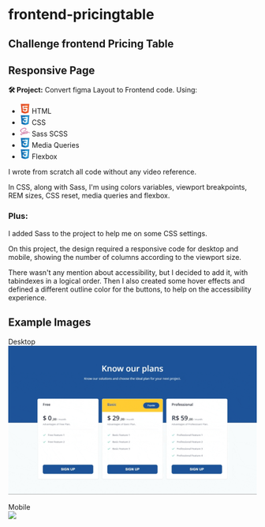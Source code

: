 # frontend-pricingtable
<h2>Challenge frontend Pricing Table</h2>

<h2>Responsive Page</h2>

<strong>:hammer_and_wrench: Project:</strong> Convert figma Layout to Frontend code. Using:

<ul>
  <li><img src="https://github.com/devicons/devicon/blob/master/icons/html5/html5-original.svg" height="20"> HTML</li>
  <li><img src="https://github.com/devicons/devicon/blob/master/icons/css3/css3-original.svg" height="20"> CSS</li>
  <li><img src="https://github.com/devicons/devicon/blob/master/icons/sass/sass-original.svg" height="20"> Sass SCSS</li>
  <li><img src="https://github.com/devicons/devicon/blob/master/icons/css3/css3-original.svg" height="20"> Media Queries</li>
  <li><img src="https://github.com/devicons/devicon/blob/master/icons/css3/css3-original.svg" height="20"> Flexbox</li>
</ul>

I wrote from scratch all code without any video reference.

In CSS, along with Sass, I'm using colors variables, viewport breakpoints, REM sizes, CSS reset, media queries and flexbox.

<h3>Plus:</h3>
<p>I added Sass to the project to help me on some CSS settings.</p>
<p>On this project, the design required a responsive code for desktop and mobile, showing the number of columns according to the viewport size.</p>
<p>There wasn't any mention about accessibility, but I decided to add it, with tabindexes in a logical order. Then I also created some hover effects and defined a different outline color for the buttons, to help on the accessibility experience.</p>

<h2>Example Images</h2>
<p>Desktop<br>
<a href="./screenshots/desktop.gif"><img src="./screenshots/desktop.gif"></a></p>
<p>Mobile<br>
<a href="./screenshots/mobile.gif"><img src="./screenshots/mobile.gif"></a></p>
